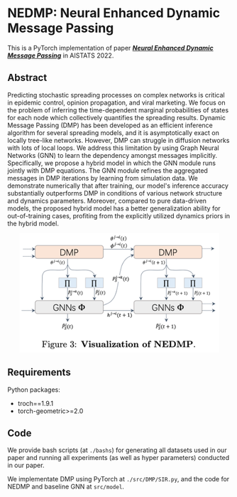 # NEDMP: Neural Enhanced Dynamic Message Passing

This is a PyTorch implementation of paper ***[Neural Enhanced Dynamic Message Passing](https://arxiv.org/abs/2202.06496)*** in AISTATS 2022.

## Abstract
Predicting stochastic spreading processes on complex networks is critical in epidemic control, opinion propagation, and viral marketing. We focus on the problem of inferring the time-dependent marginal probabilities of states for each node which collectively quantifies the spreading results. Dynamic Message Passing (DMP) has been developed as an efficient inference algorithm for several spreading models, and it is asymptotically exact on locally tree-like networks. However, DMP can struggle in diffusion networks with lots of local loops. We address this limitation by using Graph Neural Networks (GNN) to learn the dependency amongst messages implicitly. Specifically, we propose a hybrid model in which the GNN module runs jointly with DMP equations. The GNN module refines the aggregated messages in DMP iterations by learning from simulation data. We demonstrate numerically that after training, our model's inference accuracy substantially outperforms DMP in conditions of various network structure and dynamics parameters. Moreover, compared to pure data-driven models, the proposed hybrid model has a better generalization ability for out-of-training cases, profiting from the explicitly utilized dynamics priors in the hybrid model.
<p align="center">
  <img src="./NEDMP_vis.png" width="450" title="hover text">
</p>

## Requirements
Python packages:
- troch==1.9.1
- torch-geometric>=2.0

## Code
We provide bash scripts (at `./bashs`) for generating all datasets used in our paper and running all experiments (as well as hyper parameters) conducted in our paper.

We implementate DMP using PyTorch at `./src/DMP/SIR.py`, and the code for NEDMP and baseline GNN at `src/model`.

